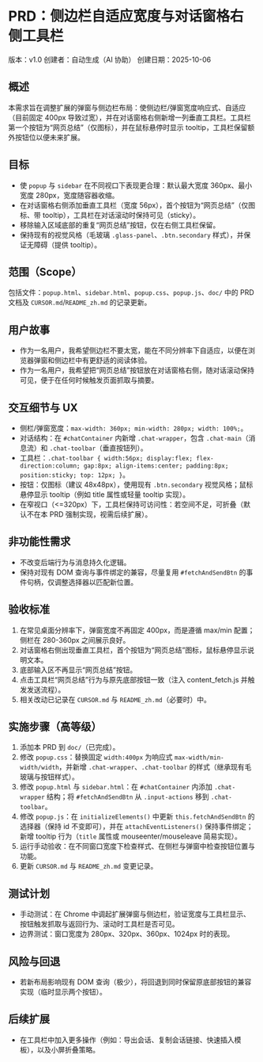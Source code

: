 # PRD：侧边栏自适应宽度与对话窗格右侧工具栏

版本：v1.0
创建者：自动生成（AI 协助）
创建日期：2025-10-06

概述
---
本需求旨在调整扩展的弹窗与侧边栏布局：使侧边栏/弹窗宽度响应式、自适应（目前固定 400px 导致过宽），并在对话窗格右侧新增一列垂直工具栏。工具栏第一个按钮为“网页总结”（仅图标），并在鼠标悬停时显示 tooltip，工具栏保留额外按钮位以便未来扩展。

目标
---
- 使 `popup` 与 `sidebar` 在不同视口下表现更合理：默认最大宽度 360px、最小宽度 280px，宽度随容器收缩。
- 在对话窗格右侧添加垂直工具栏（宽度 56px），首个按钮为“网页总结”（仅图标、带 tooltip），工具栏在对话滚动时保持可见（sticky）。
- 移除输入区域底部的重复“网页总结”按钮，仅在右侧工具栏保留。
- 保持现有的视觉风格（毛玻璃 `.glass-panel`、`.btn.secondary` 样式），并保证无障碍（提供 tooltip）。

范围（Scope）
---
包括文件：`popup.html`、`sidebar.html`、`popup.css`、`popup.js`、`doc/` 中的 PRD 文档及 `CURSOR.md`/`README_zh.md` 的记录更新。

用户故事
---
- 作为一名用户，我希望侧边栏不要太宽，能在不同分辨率下自适应，以便在浏览器弹窗和侧边栏中有更舒适的阅读体验。
- 作为一名用户，我希望把“网页总结”按钮放在对话窗格右侧，随对话滚动保持可见，便于在任何时候触发页面抓取与摘要。

交互细节与 UX
---
- 侧栏/弹窗宽度：`max-width: 360px; min-width: 280px; width: 100%;`。
- 对话结构：在 `#chatContainer` 内新增 `.chat-wrapper`，包含 `.chat-main`（消息流）和 `.chat-toolbar`（垂直按钮列）。
- 工具栏：`.chat-toolbar { width:56px; display:flex; flex-direction:column; gap:8px; align-items:center; padding:8px; position:sticky; top: 12px; }`。
- 按钮：仅图标（建议 48x48px），使用现有 `.btn.secondary` 视觉风格；鼠标悬停显示 tooltip（例如 title 属性或轻量 tooltip 实现）。
- 在窄视口（<=320px）下，工具栏保持可访问性：若空间不足，可折叠（默认不在本 PRD 强制实现，视需后续扩展）。

非功能性需求
---
- 不改变后端行为与消息持久化逻辑。
- 保持对现有 DOM 查询与事件绑定的兼容，尽量复用 `#fetchAndSendBtn` 的事件句柄，仅调整选择器以匹配新位置。

验收标准
---
1. 在常见桌面分辨率下，弹窗宽度不再固定 400px，而是遵循 max/min 配置；侧栏在 280-360px 之间展示良好。
2. 对话窗格右侧出现垂直工具栏，首个按钮为“网页总结”图标，鼠标悬停显示说明文本。
3. 底部输入区不再显示“网页总结”按钮。
4. 点击工具栏“网页总结”行为与原先底部按钮一致（注入 content_fetch.js 并触发发送流程）。
5. 相关改动已记录在 `CURSOR.md` 与 `README_zh.md`（必要时）中。

实施步骤（高等级）
---
1. 添加本 PRD 到 `doc/`（已完成）。
2. 修改 `popup.css`：替换固定 `width:400px` 为响应式 `max-width/min-width/width`，并新增 `.chat-wrapper`、`.chat-toolbar` 的样式（继承现有毛玻璃与按钮样式）。
3. 修改 `popup.html` 与 `sidebar.html`：在 `#chatContainer` 内添加 `.chat-wrapper` 结构；将 `#fetchAndSendBtn` 从 `.input-actions` 移到 `.chat-toolbar`。
4. 修改 `popup.js`：在 `initializeElements()` 中更新 `this.fetchAndSendBtn` 的选择器（保持 id 不变即可），并在 `attachEventListeners()` 保持事件绑定；新增 tooltip 行为（`title` 属性或 mouseenter/mouseleave 简易实现）。
5. 运行手动验收：在不同窗口宽度下检查样式、在侧栏与弹窗中检查按钮位置与功能。
6. 更新 `CURSOR.md` 与 `README_zh.md` 变更记录。

测试计划
---
- 手动测试：在 Chrome 中调起扩展弹窗与侧边栏，验证宽度与工具栏显示、按钮触发抓取与返回行为、滚动时工具栏是否可见。
- 边界测试：窗口宽度为 280px、320px、360px、1024px 时的表现。

风险与回退
---
- 若新布局影响现有 DOM 查询（极少），将回退到同时保留原底部按钮的兼容实现（临时显示两个按钮）。

后续扩展
---
- 在工具栏中加入更多操作（例如：导出会话、复制会话链接、快速插入模板），以及小屏折叠策略。


